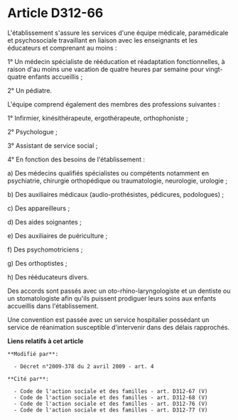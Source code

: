 # Article D312-66

L'établissement s'assure les services d'une équipe médicale, paramédicale et psychosociale travaillant en liaison avec les
enseignants et les éducateurs et comprenant au moins :

1° Un médecin spécialiste de rééducation et réadaptation fonctionnelles, à raison d'au moins une vacation de quatre heures
par semaine pour vingt-quatre enfants accueillis ;

2° Un pédiatre.

L'équipe comprend également des membres des professions suivantes :

1° Infirmier, kinésithérapeute, ergothérapeute, orthophoniste ;

2° Psychologue ;

3° Assistant de service social ;

4° En fonction des besoins de l'établissement :

a) Des médecins qualifiés spécialistes ou compétents notamment en psychiatrie, chirurgie orthopédique ou traumatologie,
neurologie, urologie ;

b) Des auxiliaires médicaux (audio-prothésistes, pédicures, podologues) ;

c) Des appareilleurs ;

d) Des aides soignantes ;

e) Des auxiliaires de puériculture ;

f) Des psychomotriciens ;

g) Des orthoptistes ;

h) Des rééducateurs divers.

Des accords sont passés avec un oto-rhino-laryngologiste et un dentiste ou un stomatologiste afin qu'ils puissent prodiguer
leurs soins aux enfants accueillis dans l'établissement.

Une convention est passée avec un service hospitalier possédant un service de réanimation susceptible d'intervenir dans des
délais rapprochés.

**Liens relatifs à cet article**

	**Modifié par**:

	  - Décret n°2009-378 du 2 avril 2009 - art. 4

	**Cité par**:

	  - Code de l'action sociale et des familles - art. D312-67 (V)
	  - Code de l'action sociale et des familles - art. D312-68 (V)
	  - Code de l'action sociale et des familles - art. D312-76 (V)
	  - Code de l'action sociale et des familles - art. D312-77 (V)
